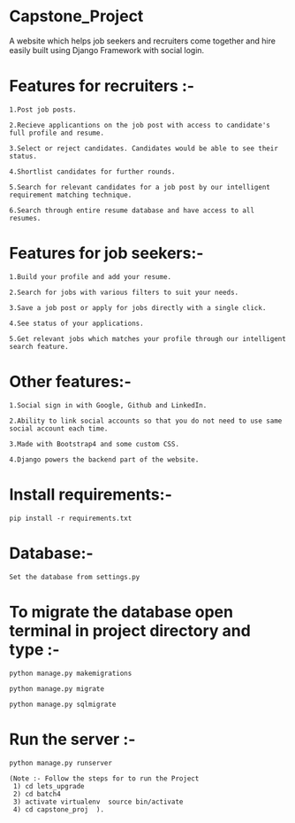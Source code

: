 # Capstone_Project #

A website which helps job seekers and recruiters come together and hire easily built using Django Framework with social login.

# Features for recruiters :-

    1.Post job posts.

    2.Recieve applicantions on the job post with access to candidate's full profile and resume.

    3.Select or reject candidates. Candidates would be able to see their status.

    4.Shortlist candidates for further rounds.

    5.Search for relevant candidates for a job post by our intelligent requirement matching technique.

    6.Search through entire resume database and have access to all resumes.
  
# Features for job seekers:-

    1.Build your profile and add your resume.

    2.Search for jobs with various filters to suit your needs.

    3.Save a job post or apply for jobs directly with a single click.

    4.See status of your applications.

    5.Get relevant jobs which matches your profile through our intelligent search feature.
  
# Other features:-

    1.Social sign in with Google, Github and LinkedIn.

    2.Ability to link social accounts so that you do not need to use same social account each time.

    3.Made with Bootstrap4 and some custom CSS.

    4.Django powers the backend part of the website.
    
# Install requirements:-

    pip install -r requirements.txt
    
# Database:-

    Set the database from settings.py
    
# To migrate the database open terminal in project directory and type :-

    python manage.py makemigrations
    
    python manage.py migrate
    
    python manage.py sqlmigrate
    
# Run the server :-

    python manage.py runserver
    
    (Note :- Follow the steps for to run the Project
     1) cd lets_upgrade
     2) cd batch4
     3) activate virtualenv  source bin/activate
     4) cd capstone_proj  ).
